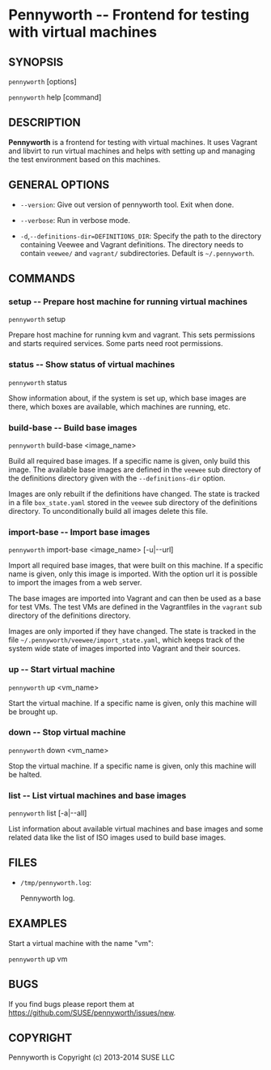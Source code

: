 # Pennyworth -- Frontend for testing with virtual machines

## SYNOPSIS

`pennyworth` [options]

`pennyworth` help [command]


## DESCRIPTION

**Pennyworth** is a frontend for testing with virtual machines. It uses Vagrant
and libvirt to run virtual machines and helps with setting up and managing the
test environment based on this machines.


## GENERAL OPTIONS

  * `--version`:
    Give out version of pennyworth tool. Exit when done.

  * `--verbose`:
    Run in verbose mode.

  * `-d`,`--definitions-dir=DEFINITIONS_DIR`:
    Specify the path to the directory containing Veewee and Vagrant
    definitions. The directory needs to contain `veewee/` and `vagrant/`
    subdirectories. Default is `~/.pennyworth`.


## COMMANDS

### setup -- Prepare host machine for running virtual machines

`pennyworth` setup

Prepare host machine for running kvm and vagrant. This sets permissions and
starts required services. Some parts need root permissions.


### status -- Show status of virtual machines

`pennyworth` status

Show information about, if the system is set up, which base images are there,
which boxes are available, which machines are running, etc.


### build-base -- Build base images

`pennyworth` build-base <image_name>

Build all required base images. If a specific name is given, only build this
image. The available base images are defined in the `veewee` sub directory of the
definitions directory given with the `--definitions-dir` option.

Images are only rebuilt if the definitions have changed. The state is tracked in
a file `box_state.yaml` stored in the `veewee` sub directory of the definitions
directory. To unconditionally build all images delete this file.


### import-base -- Import base images

`pennyworth` import-base <image_name> [-u|--url]

Import all required base images, that were built on this machine. If a specific
name is given, only this image is imported. With the option url it is possible
to import the images from a web server.

The base images are imported into Vagrant and can then be used as a base for
test VMs. The test VMs are defined in the Vagrantfiles in the `vagrant` sub
directory of the definitions directory.

Images are only imported if they have changed. The state is tracked in the file
`~/.pennyworth/veewee/import_state.yaml`, which keeps track of the system wide
state of images imported into Vagrant and their sources.


### up -- Start virtual machine

`pennyworth` up <vm_name>

Start the virtual machine. If a specific name is given, only this machine will
be brought up.


### down -- Stop virtual machine

`pennyworth` down <vm_name>

Stop the virtual machine. If a specific name is given, only this machine will
be halted.


### list -- List virtual machines and base images

`pennyworth` list [-a|--all]

List information about available virtual machines and base images and some
related data like the list of ISO images used to build base images.


## FILES

  * `/tmp/pennyworth.log`:

    Pennyworth log.

## EXAMPLES

Start a virtual machine with the name "vm":

`pennyworth` up vm


## BUGS

If you find bugs please report them at
https://github.com/SUSE/pennyworth/issues/new.


## COPYRIGHT

Pennyworth is Copyright (c) 2013-2014 SUSE LLC
